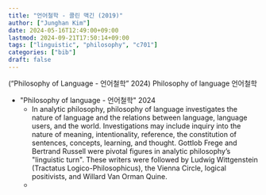 ```yaml
---
title: "언어철학 - 콜린 맥긴 (2019)"
author: ["Junghan Kim"]
date: 2024-05-16T12:49:00+09:00
lastmod: 2024-09-21T17:50:14+09:00
tags: ["linguistic", "philosophy", "c701"]
categories: ["bib"]
draft: false
---
```


(“Philosophy of Language - 언어철학” 2024) Philosophy of language 언어철학

-   "Philosophy of language - 언어철학" 2024
    -   In analytic philosophy, philosophy of language investigates the nature of language and the relations between language, language users, and the world. Investigations may include inquiry into the nature of meaning, intentionality, reference, the constitution of sentences, concepts, learning, and thought. Gottlob Frege and Bertrand Russell were pivotal figures in analytic philosophy’s "linguistic turn". These writers were followed by Ludwig Wittgenstein (Tractatus Logico-Philosophicus), the Vienna Circle, logical positivists, and Willard Van Orman Quine.
    -
